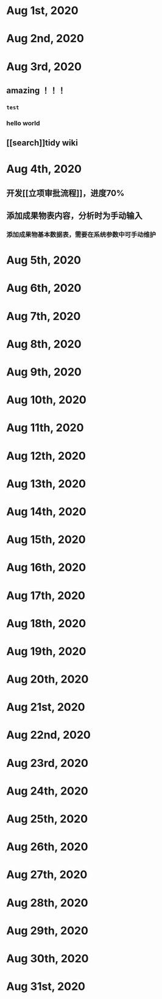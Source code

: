 # Aug 1st, 2020
# Aug 2nd, 2020
# Aug 3rd, 2020
## amazing ！！！
### `test`
### hello world
## [[search]]tidy wiki
# Aug 4th, 2020
## 开发[[立项审批流程]]，进度70%
## 添加成果物表内容，分析时为手动输入
### 添加成果物基本数据表，需要在系统参数中可手动维护
# Aug 5th, 2020
# Aug 6th, 2020
# Aug 7th, 2020
# Aug 8th, 2020
# Aug 9th, 2020
# Aug 10th, 2020
# Aug 11th, 2020
# Aug 12th, 2020
# Aug 13th, 2020
# Aug 14th, 2020
# Aug 15th, 2020
# Aug 16th, 2020
# Aug 17th, 2020
# Aug 18th, 2020
# Aug 19th, 2020
# Aug 20th, 2020
# Aug 21st, 2020
# Aug 22nd, 2020
# Aug 23rd, 2020
# Aug 24th, 2020
# Aug 25th, 2020
# Aug 26th, 2020
# Aug 27th, 2020
# Aug 28th, 2020
# Aug 29th, 2020
# Aug 30th, 2020
# Aug 31st, 2020
